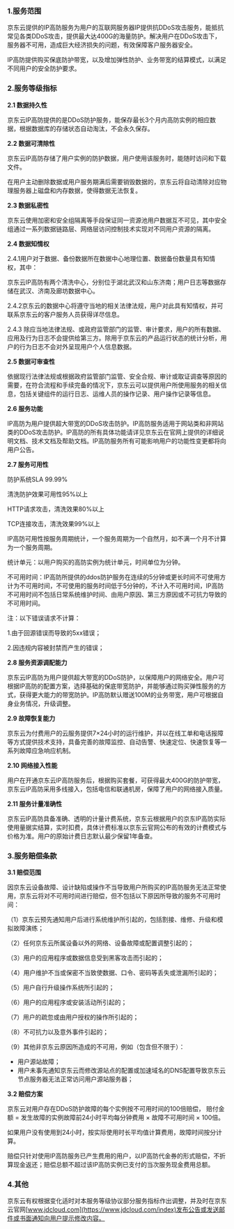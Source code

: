 ### **1.服务范围**

京东云提供的IP高防服务为用户的互联网服务器IP提供抗DDoS攻击服务，能抵抗常见各类DDoS攻击，提供最大达400G的海量防护。解决用户在DDoS攻击下，服务器不可用，造成巨大经济损失的问题，有效保障客户服务器安全。 

IP高防提供购买保底防护带宽，以及增加弹性防护、业务带宽的结算模式，以满足不同用户的安全防护要求。 

### **2.服务等级指标** 

**2.1 数据持久性** 

京东云IP高防提供的是DDoS防护服务，能保存最长3个月内高防实例的相应数据，根据数据库的存储状态自动淘汰，不会永久保存。 

**2.2 数据可清除性**

京东云IP高防存储了用户实例的防护数据，用户使用该服务时，能随时访问和下载文件。 

在用户主动删除数据或用户服务期满后需要销毁数据的，京东云将自动清除对应物理服务器上磁盘和内存数据，使得数据无法恢复。 

**2.3 数据私密性**

京东云使用加密和安全组隔离等手段保证同一资源池用户数据互不可见，其中安全组通过一系列数据链路层、网络层访问控制技术实现对不同用户资源的隔离。 

**2.4 数据知情权**

2.4.1用户对于数据、备份数据所在数据中心地理位置、数据备份数量具有知情权，其中： 

京东云IP高防有两个清洗中心，分别位于湖北武汉和山东济南；用户日志等数据存储在武汉、济南及廊坊数据中心。 

2.4.2京东云的数据中心将遵守当地的相关法律法规，用户对此具有知情权，并可联系京东云的客户服务人员获得详尽信息。 

2.4.3 除应当地法律法规、或政府监管部门的监管、审计要求，用户的所有数据、应用及行为日志不会提供给第三方。除用于京东云的产品运行状态的统计分析，用户的行为日志不会对外呈现用户个人信息数据。 

**2.5 数据可审查性**

依据现行法律法规或根据政府监管部门监管、安全合规、审计或取证调查等原因的需要，在符合流程和手续完备的情况下，京东云可以提供用户所使用服务的相关信息，包括关键组件的运行日志、运维人员的操作记录、用户操作记录等信息。 

**2.6 服务功能** 

IP高防为用户提供超大带宽的DDoS攻击防护。IP高防服务适用于网站类和非网站类的DDoS攻击防护。IP高防的所有具体功能请详见京东云在官网上提供的详细说明文档、技术文档及帮助文档。IP高防服务所有可能影响用户的功能性变更都将向用户公告。 

**2.7 服务可用性** 

防护系统SLA 99.99%

清洗防护效果可用性95%以上 

HTTP请求攻击，清洗效果80%以上 

TCP连接攻击，清洗效果99%以上 

IP高防可用性按服务周期统计，一个服务周期为一个自然月，如不满一个月不计算为一个服务周期。 

统计单元：以用户购买的高防实例为统计单元，时间单位为分钟。 

不可用时间：IP高防所提供的ddos防护服务在连续的5分钟或更长时间不可使用方计为不可用时间，不可使用的服务时间低于5分钟的，不计入不可用时间，IP高防不可用时间不包括日常系统维护时间、由用户原因、第三方原因或不可抗力导致的不可用时间。 

注：以下错误请求不计算： 

1.由于回源错误而导致的5xx错误； 

2.因违规内容被封禁而产生的错误； 

**2.8 服务资源调配能力**

京东云IP高防为用户提供超大带宽的DDoS防护，以保障用户的网络安全。用户可根据IP高防的配置方案，选择基础的保底带宽防护，并能够通过购买弹性服务的方式，获得更大能力的带宽防护。IP高防默认赠送100M的业务带宽，用户可根据自身业务情况，升级调整。 

**2.9 故障恢复能力**

京东云为付费用户的云服务提供7×24小时的运行维护，并以在线工单和电话报障等方式提供技术支持，具备完善的故障监控、自动告警、快速定位、快速恢复等一系列故障应急响应机制。 

**2.10 网络接入性能** 

用户在开通京东云IP高防服务后，根据购买套餐，可获得最大400G的防护带宽，京东云IP高防采用多线接入，包括电信和联通机房，保障了用户的网络接入质量。

**2.11 服务计量准确性** 

京东云IP高防具备准确、透明的计量计费系统，京东云根据用户的京东IP高防实际使用量据实结算，实时扣费，具体计费标准以京东云官网公布的有效的计费模式与价格为准。用户的原始计费日志默认最少保留1年备查。 

### **3.服务赔偿条款** 

 **3.1 赔偿范围** 

因京东云设备故障、设计缺陷或操作不当导致用户所购买的IP高防服务无法正常使用，京东云将对不可用时间进行赔偿，但不包括以下原因所导致的服务不可用时间： 

（1）京东云预先通知用户后进行系统维护所引起的，包括割接、维修、升级和模拟故障演练； 

（2）任何京东云所属设备以外的网络、设备故障或配置调整引起的； 

（3）用户的应用程序或数据信息受到黑客攻击而引起的； 

（4）用户维护不当或保密不当致使数据、口令、密码等丢失或泄漏所引起的； 

（5）用户自行升级操作系统所引起的； 

（6）用户的应用程序或安装活动所引起的； 

（7）用户的疏忽或由用户授权的操作所引起的； 

（8）不可抗力以及意外事件引起的； 

（9）其他非京东云原因所造成的不可用，例如（包含但不限于）： 

- 用户源站故障； 
- 用户未事先通知京东云而修改源站点的配置或加速域名的DNS配置导致京东云节点服务器无法正常访问用户源站服务器； 

**3.2 赔偿方案** 

京东云对用户存在DDoS防护故障的每个实例按不可用时间的100倍赔偿， 赔付金额 = 发生故障的实例故障前24小时平均每分钟费用 × 故障不可用时间 × 100倍。 

如果用户没有使用到24小时，按实际使用时长平均值计算费用，故障时间按分计算。 

赔偿只针对使用IP高防服务已产生费用的用户，以IP高防代金券的形式赔偿，不折算现金返还；赔偿总额不超过该IP高防实例已支付的当次服务现金费用总额。 

### **4.其他** 

京东云有权根据变化适时对本服务等级协议部分服务指标作出调整，并及时在京东云官网[www.jdcloud.com](https://www.jdcloud.com/index)发布公告或发送邮件或书面通知向用户提示修改内容。 
